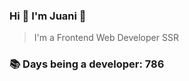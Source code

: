 ### Hi 👋 I&#39;m Juani 🦁

> I&#39;m a Frontend Web Developer SSR

### 📚 Days being a developer: 786

